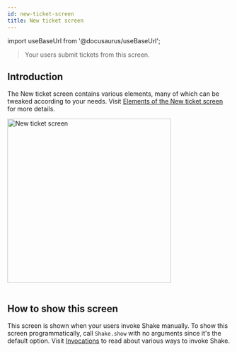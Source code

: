 ```yaml
---
id: new-ticket-screen
title: New ticket screen
---
```

import useBaseUrl from '@docusaurus/useBaseUrl';

>Your users submit tickets from this screen.

## Introduction

The New ticket screen contains various elements, many of which can be tweaked according to your needs.
Visit [Elements of the New ticket screen](/ios/configuration-and-data/overview/#elements-of-the-new-ticket-screen) for more details.

<table class="media-container mt-50">
<img
  alt="New ticket screen"
  width="370"
  src={useBaseUrl('screens/android-new-ticket-screen@2x.png')}
/>
</table>

## How to show this screen

This screen is shown when your users invoke Shake manually.
To show this screen programmatically, call `Shake.show` with no arguments since it's the default option.
Visit [Invocations](/ios/user-feedback/invoke.md) to read about various ways to invoke Shake.
